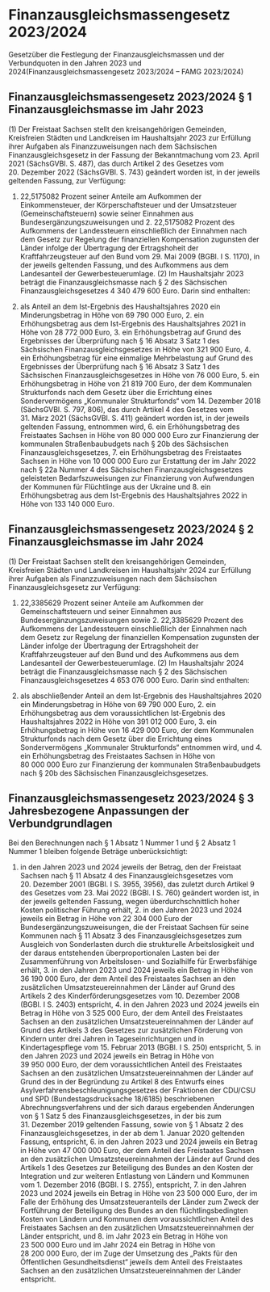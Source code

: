 # Finanzausgleichsmassengesetz 2023/2024

Gesetzüber die Festlegung der Finanzausgleichsmassen und der Verbundquoten in den Jahren 2023 und 2024(Finanzausgleichsmassengesetz 2023/2024 – FAMG 2023/2024)

## Finanzausgleichsmassengesetz 2023/2024 § 1 Finanzausgleichsmasse im Jahr 2023

(1) Der Freistaat Sachsen stellt den kreisangehörigen Gemeinden, Kreisfreien Städten und Landkreisen im Haushaltsjahr 2023 zur Erfüllung ihrer Aufgaben als Finanzzuweisungen nach dem Sächsischen Finanzausgleichsgesetz in der Fassung der Bekanntmachung vom 23. April 2021 (SächsGVBl. S. 487), das durch Artikel 2 des Gesetzes vom 20. Dezember 2022 (SächsGVBl. S. 743) geändert worden ist, in der jeweils geltenden Fassung, zur Verfügung:

1. 22,5175082 Prozent seiner Anteile am Aufkommen der Einkommensteuer, der Körperschaftsteuer und der Umsatzsteuer (Gemeinschaftsteuern) sowie seiner Einnahmen aus Bundesergänzungszuweisungen und 2. 22,5175082 Prozent des Aufkommens der Landessteuern einschließlich der Einnahmen nach dem Gesetz zur Regelung der finanziellen Kompensation zugunsten der Länder infolge der Übertragung der Ertragshoheit der Kraftfahrzeugsteuer auf den Bund vom 29. Mai 2009 (BGBl. I S. 1170), in der jeweils geltenden Fassung, und des Aufkommens aus dem Landesanteil der Gewerbesteuerumlage. (2) Im Haushaltsjahr 2023 beträgt die Finanzausgleichsmasse nach § 2 des Sächsischen Finanzausgleichsgesetzes 4 340 479 600 Euro. Darin sind enthalten:

1. als Anteil an dem Ist-Ergebnis des Haushaltsjahres 2020 ein Minderungsbetrag in Höhe von 69 790 000 Euro, 2. ein Erhöhungsbetrag aus dem Ist-Ergebnis des Haushaltsjahres 2021 in Höhe von 28 772 000 Euro, 3. ein Erhöhungsbetrag auf Grund des Ergebnisses der Überprüfung nach § 16 Absatz 3 Satz 1 des Sächsischen Finanzausgleichsgesetzes in Höhe von 321 900 Euro, 4. ein Erhöhungsbetrag für eine einmalige Mehrbelastung auf Grund des Ergebnisses der Überprüfung nach § 16 Absatz 3 Satz 1 des Sächsischen Finanzausgleichsgesetzes in Höhe von 76 000 Euro, 5. ein Erhöhungsbetrag in Höhe von 21 819 700 Euro, der dem Kommunalen Strukturfonds nach dem Gesetz über die Errichtung eines Sondervermögens „Kommunaler Strukturfonds“ vom 14. Dezember 2018 (SächsGVBl. S. 797, 806), das durch Artikel 4 des Gesetzes vom 31. März 2021 (SächsGVBl. S. 411) geändert worden ist, in der jeweils geltenden Fassung, entnommen wird, 6. ein Erhöhungsbetrag des Freistaates Sachsen in Höhe von 80 000 000 Euro zur Finanzierung der kommunalen Straßenbaubudgets nach § 20b des Sächsischen Finanzausgleichsgesetzes, 7. ein Erhöhungsbetrag des Freistaates Sachsen in Höhe von 10 000 000 Euro zur Erstattung der im Jahr 2022 nach § 22a Nummer 4 des Sächsischen Finanzausgleichsgesetzes geleisteten Bedarfszuweisungen zur Finanzierung von Aufwendungen der Kommunen für Flüchtlinge aus der Ukraine und 8. ein Erhöhungsbetrag aus dem Ist-Ergebnis des Haushaltsjahres 2022 in Höhe von 133 140 000 Euro. 
## Finanzausgleichsmassengesetz 2023/2024 § 2 Finanzausgleichsmasse im Jahr 2024

(1) Der Freistaat Sachsen stellt den kreisangehörigen Gemeinden, Kreisfreien Städten und Landkreisen im Haushaltsjahr 2024 zur Erfüllung ihrer Aufgaben als Finanzzuweisungen nach dem Sächsischen Finanzausgleichsgesetz zur Verfügung:

1. 22,3385629 Prozent seiner Anteile am Aufkommen der Gemeinschaftsteuern und seiner Einnahmen aus Bundesergänzungszuweisungen sowie 2. 22,3385629 Prozent des Aufkommens der Landessteuern einschließlich der Einnahmen nach dem Gesetz zur Regelung der finanziellen Kompensation zugunsten der Länder infolge der Übertragung der Ertragshoheit der Kraftfahrzeugsteuer auf den Bund und des Aufkommens aus dem Landesanteil der Gewerbesteuerumlage. (2) Im Haushaltsjahr 2024 beträgt die Finanzausgleichsmasse nach § 2 des Sächsischen Finanzausgleichsgesetzes 4 653 076 000 Euro. Darin sind enthalten:

1. als abschließender Anteil an dem Ist-Ergebnis des Haushaltsjahres 2020 ein Minderungsbetrag in Höhe von 69 790 000 Euro, 2. ein Erhöhungsbetrag aus dem voraussichtlichen Ist-Ergebnis des Haushaltsjahres 2022 in Höhe von 391 012 000 Euro, 3. ein Erhöhungsbetrag in Höhe von 16 429 000 Euro, der dem Kommunalen Strukturfonds nach dem Gesetz über die Errichtung eines Sondervermögens „Kommunaler Strukturfonds“ entnommen wird, und 4. ein Erhöhungsbetrag des Freistaates Sachsen in Höhe von 80 000 000 Euro zur Finanzierung der kommunalen Straßenbaubudgets nach § 20b des Sächsischen Finanzausgleichsgesetzes. 
## Finanzausgleichsmassengesetz 2023/2024 § 3 Jahresbezogene Anpassungen der Verbundgrundlagen

Bei den Berechnungen nach § 1 Absatz 1 Nummer 1 und § 2 Absatz 1 Nummer 1 bleiben folgende Beträge unberücksichtigt:

1. in den Jahren 2023 und 2024 jeweils der Betrag, den der Freistaat Sachsen nach § 11 Absatz 4 des Finanzausgleichsgesetzes vom 20. Dezember 2001 (BGBl. I S. 3955, 3956), das zuletzt durch Artikel 9 des Gesetzes vom 23. Mai 2022 (BGBl. I S. 760) geändert worden ist, in der jeweils geltenden Fassung, wegen überdurchschnittlich hoher Kosten politischer Führung erhält, 2. in den Jahren 2023 und 2024 jeweils ein Betrag in Höhe von 22 304 000 Euro der Bundesergänzungszuweisungen, die der Freistaat Sachsen für seine Kommunen nach § 11 Absatz 3 des Finanzausgleichsgesetzes zum Ausgleich von Sonderlasten durch die strukturelle Arbeitslosigkeit und der daraus entstehenden überproportionalen Lasten bei der Zusammenführung von Arbeitslosen- und Sozialhilfe für Erwerbsfähige erhält, 3. in den Jahren 2023 und 2024 jeweils ein Betrag in Höhe von 36 190 000 Euro, der dem Anteil des Freistaates Sachsen an den zusätzlichen Umsatzsteuereinnahmen der Länder auf Grund des Artikels 2 des Kinderförderungsgesetzes vom 10. Dezember 2008 (BGBl. I S. 2403) entspricht, 4. in den Jahren 2023 und 2024 jeweils ein Betrag in Höhe von 3 525 000 Euro, der dem Anteil des Freistaates Sachsen an den zusätzlichen Umsatzsteuereinnahmen der Länder auf Grund des Artikels 3 des Gesetzes zur zusätzlichen Förderung von Kindern unter drei Jahren in Tageseinrichtungen und in Kindertagespflege vom 15. Februar 2013 (BGBl. I S. 250) entspricht, 5. in den Jahren 2023 und 2024 jeweils ein Betrag in Höhe von 39 950 000 Euro, der dem voraussichtlichen Anteil des Freistaates Sachsen an den zusätzlichen Umsatzsteuereinnahmen der Länder auf Grund des in der Begründung zu Artikel 8 des Entwurfs eines Asylverfahrensbeschleunigungsgesetzes der Fraktionen der CDU/CSU und SPD (Bundestagsdrucksache 18/6185) beschriebenen Abrechnungsverfahrens und der sich daraus ergebenden Änderungen von § 1 Satz 5 des Finanzausgleichsgesetzes, in der bis zum 31. Dezember 2019 geltenden Fassung, sowie von § 1 Absatz 2 des Finanzausgleichsgesetzes, in der ab dem 1. Januar 2020 geltenden Fassung, entspricht, 6. in den Jahren 2023 und 2024 jeweils ein Betrag in Höhe von 47 000 000 Euro, der dem Anteil des Freistaates Sachsen an den zusätzlichen Umsatzsteuereinnahmen der Länder auf Grund des Artikels 1 des Gesetzes zur Beteiligung des Bundes an den Kosten der Integration und zur weiteren Entlastung von Ländern und Kommunen vom 1. Dezember 2016 (BGBl. I S. 2755), entspricht, 7. in den Jahren 2023 und 2024 jeweils ein Betrag in Höhe von 23 500 000 Euro, der im Falle der Erhöhung des Umsatzsteueranteils der Länder zum Zweck der Fortführung der Beteiligung des Bundes an den flüchtlingsbedingten Kosten von Ländern und Kommunen dem voraussichtlichen Anteil des Freistaates Sachsen an den zusätzlichen Umsatzsteuereinnahmen der Länder entspricht, und 8. im Jahr 2023 ein Betrag in Höhe von 23 500 000 Euro und im Jahr 2024 ein Betrag in Höhe von 28 200 000 Euro, der im Zuge der Umsetzung des „Pakts für den Öffentlichen Gesundheitsdienst“ jeweils dem Anteil des Freistaates Sachsen an den zusätzlichen Umsatzsteuereinnahmen der Länder entspricht. 